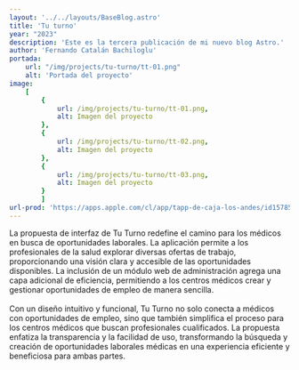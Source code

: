 ```yaml
---
layout: '../../layouts/BaseBlog.astro'
title: 'Tu turno'
year: "2023"
description: 'Este es la tercera publicación de mi nuevo blog Astro.'
author: 'Fernando Catalán Bachiloglu'
portada: 
    url: "/img/projects/tu-turno/tt-01.png"
    alt: 'Portada del proyecto'
image:
    [
        {
            url: /img/projects/tu-turno/tt-01.png,
            alt: Imagen del proyecto
        },
        {
            url: /img/projects/tu-turno/tt-02.png,
            alt: Imagen del proyecto
        },
        {
            url: /img/projects/tu-turno/tt-03.png,
            alt: Imagen del proyecto
        }
        ]
url-prod: 'https://apps.apple.com/cl/app/tapp-de-caja-los-andes/id1578548929'
---
```

La propuesta de interfaz de Tu Turno redefine el camino para los médicos en busca de oportunidades laborales. La aplicación permite a los profesionales de la salud explorar diversas ofertas de trabajo, proporcionando una visión clara y accesible de las oportunidades disponibles. La inclusión de un módulo web de administración agrega una capa adicional de eficiencia, permitiendo a los centros médicos crear y gestionar oportunidades de empleo de manera sencilla.
\
\
Con un diseño intuitivo y funcional, Tu Turno no solo conecta a médicos con oportunidades de empleo, sino que también simplifica el proceso para los centros médicos que buscan profesionales cualificados. La propuesta enfatiza la transparencia y la facilidad de uso, transformando la búsqueda y creación de oportunidades laborales médicas en una experiencia eficiente y beneficiosa para ambas partes.